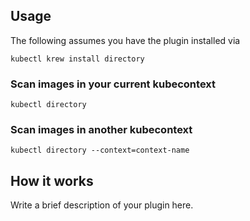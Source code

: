 
## Usage
The following assumes you have the plugin installed via

```shell
kubectl krew install directory
```

### Scan images in your current kubecontext

```shell
kubectl directory
```

### Scan images in another kubecontext

```shell
kubectl directory --context=context-name
```

## How it works
Write a brief description of your plugin here.